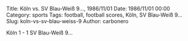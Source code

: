 Title: Köln vs. SV Blau-Weiß 9…, 1986/11/01
Date: 1986/11/01 00:00
Category: sports
Tags: football, football scores, Köln, SV Blau-Weiß 9…
Slug: koln-vs-sv-blau-weiss-9
Author: carbonero


Köln 1 - 1 SV Blau-Weiß 9…
